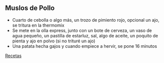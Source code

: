 ## Muslos de Pollo

- Cuarto de cebolla o algo más, un trozo de pimiento rojo, opcional un ajo, se tritura en la thermomix
- Se mete en la olla express, junto con un bote de cerveza, un vaso de agua pequeño, un pastilla de estarluz, sal, algo de aceite, 
  un poquito de pienta y ajo en polvo (si no trituré un ajo)
- Una patata hecha gajos y cuando empiece a hervir, se pone 16 minutos

[Recetas](./README.md)

